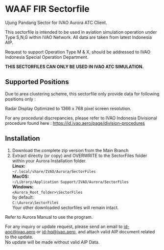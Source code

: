 # WAAF FIR Sectorfile
Ujung Pandang Sector for IVAO Aurora ATC Client.

This sectorfile is intended to be used in aviation simulation operation under Type S,N,G within IVAO Network. All data are taken from latest Indonesia AIP.

Request to support Operation Type M & X, should be addressed to IVAO Indonesia Special Operation Department.

**THIS SECTORFILES CAN ONLY BE USED IN IVAO ATC SIMULATION.**

## Supported Positions

Due to area clustering scheme, this sectorfile only provide data for following positions only :

Radar Display Optimized to 1366 x 768 pixel screen resolution.

For any procedural discrepancies, please refer to IVAO Indonesia Divisional procedure found here : https://id.ivao.aero/page/division-procedures

## Installation

1. Download the complete zip version from the Main Branch
2. Extract directly (or copy) and OVERWRITE to the SectorFiles folder within your Aurora Installation folder.\
**Linux:**\
`~/.local/share/IVAO/Aurora/SectorFiles`\
**MacOS:**\
`~/Library/Application Support/IVAO/Aurora/SectorFiles`\
**Windows:**\
`<Aurora_Root_folder>\SectorFiles`\
by default:\
`C:\Aurora\SectorFiles`\
Your other downloaded sectorfiles will remain intact.

Refer to Aurora Manual to use the program.

For any inquiry or update request, please send an email to id-aoc@ivao.aero or id-hq@ivao.aero, and attach valid AIP document related to the update.\
No update will be made without valid AIP Data.

